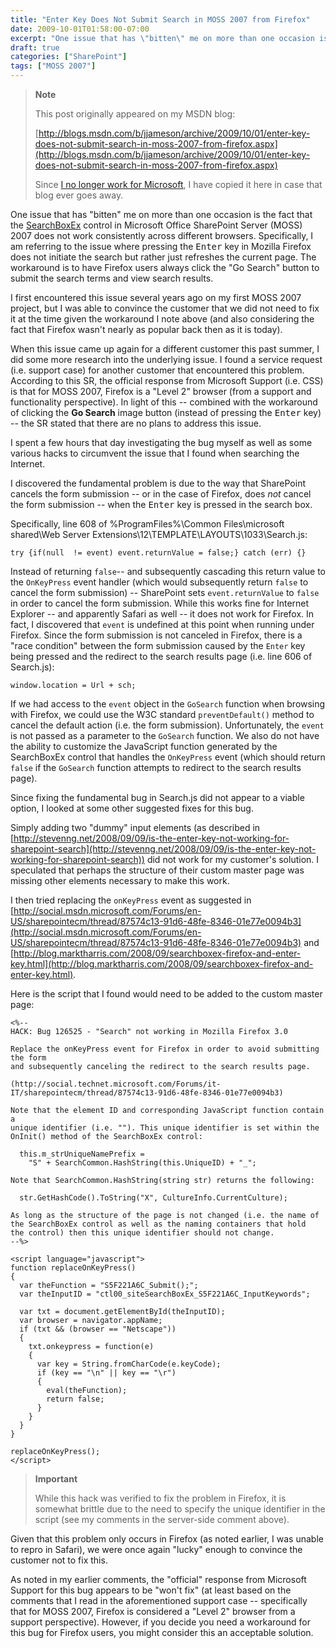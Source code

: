```yaml
---
title: "Enter Key Does Not Submit Search in MOSS 2007 from Firefox"
date: 2009-10-01T01:58:00-07:00
excerpt: "One issue that has \"bitten\" me on more than one occasion is the fact that the SearchBoxEx control in Microsoft Office SharePoint Server (MOSS) 2007 does not work consistently across different browsers. Specifically, I am referring to the issue where pressing..."
draft: true
categories: ["SharePoint"]
tags: ["MOSS 2007"]
---
```


> **Note**
>
> This post originally appeared on my MSDN blog:
>
> [http://blogs.msdn.com/b/jjameson/archive/2009/10/01/enter-key-does-not-submit-search-in-moss-2007-from-firefox.aspx](http://blogs.msdn.com/b/jjameson/archive/2009/10/01/enter-key-does-not-submit-search-in-moss-2007-from-firefox.aspx)
>
> Since
> [I no longer work for Microsoft](/blog/jjameson/2011/09/02/last-day-with-microsoft), I have copied it here in case that blog
> ever goes away.

One issue that has "bitten" me on more than one occasion is the fact that the [SearchBoxEx](http://msdn.microsoft.com/en-us/library/microsoft.sharepoint.portal.webcontrols.searchboxex.aspx) control in Microsoft Office SharePoint Server (MOSS) 2007 does not  work consistently across different browsers. Specifically, I am referring to the  issue where pressing the <kbd>Enter</kbd> key in Mozilla Firefox does not initiate  the search but rather just refreshes the current page. The workaround is to have  Firefox users always click the "Go Search" button to submit the search terms and  view search results.

I first encountered this issue several years ago on my first MOSS 2007 project,  but I was able to convince the customer that we did not need to fix it at the time  given the workaround I note above (and also considering the fact that Firefox wasn't  nearly as popular back then as it is today).

When this issue came up again for a different customer this past summer, I did  some more research into the underlying issue. I found a service request (i.e. support  case) for another customer that encountered this problem. According to this SR,  the official response from Microsoft Support (i.e. CSS) is that for MOSS 2007, Firefox  is a "Level 2" browser (from a support and functionality perspective). In light  of this -- combined with the workaround of clicking the **Go Search** image button (instead of pressing the <kbd>Enter</kbd> key) -- the SR stated  that there are no plans to address this issue.

I spent a few hours that day investigating the bug myself as well as some various  hacks to circumvent the issue that I found when searching the Internet.

I discovered the fundamental problem is due to the way that SharePoint cancels  the form submission -- or in the case of Firefox, does *not* cancel the form  submission -- when the <kbd>Enter</kbd> key is pressed in the search box.

Specifically, line 608 of %ProgramFiles%\Common Files\microsoft shared\Web Server  Extensions\12\TEMPLATE\LAYOUTS\1033\Search.js:

`try {if(null  != event) event.returnValue = false;} catch (err) {}`

Instead of returning `false`--  and subsequently cascading this return value to the `OnKeyPress` event  handler (which would subsequently return `false`  to cancel the form submission) -- SharePoint sets `event.returnValue`  to `false` in order to cancel the  form submission. While this works fine for Internet Explorer -- and apparently Safari  as well -- it does not work for Firefox. In fact, I discovered that `event`  is undefined at this point when running under Firefox. Since the form submission  is not canceled in Firefox, there is a "race condition" between the form submission  caused by the `Enter` key being pressed and the redirect to the search  results page (i.e. line 606 of Search.js):

`window.location = Url + sch;`

If we had access to the `event` object in the `GoSearch`  function when browsing with Firefox, we could use the W3C standard `preventDefault()`  method to cancel the default action (i.e. the form submission). Unfortunately, the `event` is not passed as a parameter to the `GoSearch` function.  We also do not have the ability to customize the JavaScript function generated by  the SearchBoxEx control that handles the `OnKeyPress` event (which should  return `false` if the `GoSearch`  function attempts to redirect to the search results page).

Since fixing the fundamental bug in Search.js did not appear to a viable option,  I looked at some other suggested fixes for this bug.

Simply adding two "dummy" input elements (as described in [http://stevenng.net/2008/09/09/is-the-enter-key-not-working-for-sharepoint-search](http://stevenng.net/2008/09/09/is-the-enter-key-not-working-for-sharepoint-search))  did not work for my customer's solution. I speculated that perhaps the structure  of their custom master page was missing other elements necessary to make this work.

I then tried replacing the `onKeyPress` event as suggested in [http://social.msdn.microsoft.com/Forums/en-US/sharepointecm/thread/87574c13-91d6-48fe-8346-01e77e0094b3](http://social.msdn.microsoft.com/Forums/en-US/sharepointecm/thread/87574c13-91d6-48fe-8346-01e77e0094b3)  and [http://blog.marktharris.com/2008/09/searchboxex-firefox-and-enter-key.html](http://blog.marktharris.com/2008/09/searchboxex-firefox-and-enter-key.html).

Here is the script that I found would need to be added to the custom master page:

```
<%--
HACK: Bug 126525 - "Search" not working in Mozilla Firefox 3.0

Replace the onKeyPress event for Firefox in order to avoid submitting the form
and subsequently canceling the redirect to the search results page.

(http://social.technet.microsoft.com/Forums/it-IT/sharepointecm/thread/87574c13-91d6-48fe-8346-01e77e0094b3)

Note that the element ID and corresponding JavaScript function contain a
unique identifier (i.e. ""). This unique identifier is set within the
OnInit() method of the SearchBoxEx control:

  this.m_strUniqueNamePrefix =
    "S" + SearchCommon.HashString(this.UniqueID) + "_";

Note that SearchCommon.HashString(string str) returns the following:

  str.GetHashCode().ToString("X", CultureInfo.CurrentCulture);

As long as the structure of the page is not changed (i.e. the name of
the SearchBoxEx control as well as the naming containers that hold
the control) then this unique identifier should not change.
--%>

<script language="javascript">
function replaceOnKeyPress()
{
  var theFunction = "S5F221A6C_Submit();";
  var theInputID = "ctl00_siteSearchBoxEx_S5F221A6C_InputKeywords";
 
  var txt = document.getElementById(theInputID);
  var browser = navigator.appName;
  if (txt && (browser == "Netscape"))
  {
    txt.onkeypress = function(e)
    {
      var key = String.fromCharCode(e.keyCode);
      if (key == "\n" || key == "\r")
      {
        eval(theFunction);
        return false;
      }
    }
  }
}
 
replaceOnKeyPress();
</script>
```

> **Important**
>
> While this hack was verified to fix the problem in Firefox, it is somewhat brittle due to the need to specify the unique identifier in the script (see my comments in the server-side comment above).

Given that this problem only occurs in Firefox (as noted earlier, I was unable  to repro in Safari), we were once again "lucky" enough to convince the customer  not to fix this.

As noted in my earlier comments, the "official" response from Microsoft Support  for this bug appears to be "won't fix" (at least based on the comments that I read  in the aforementioned support case -- specifically that for MOSS 2007, Firefox is  considered a "Level 2" browser from a support perspective). However, if you decide  you need a workaround for this bug for Firefox users, you might consider this an  acceptable solution.

